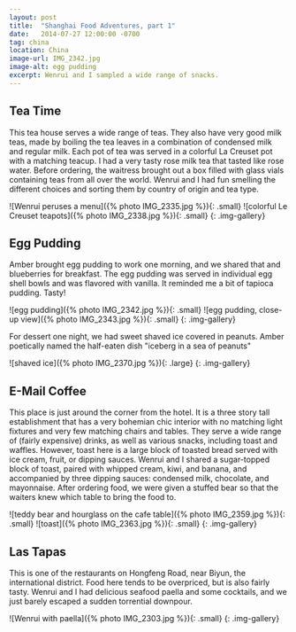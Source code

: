 ```yaml
---
layout: post
title:  "Shanghai Food Adventures, part 1"
date:   2014-07-27 12:00:00 -0700
tag: china
location: China
image-url: IMG_2342.jpg
image-alt: egg pudding
excerpt: Wenrui and I sampled a wide range of snacks.
---
```

## Tea Time
This tea house serves a wide range of teas. They also have very good milk teas, made by boiling the tea leaves in a combination of condensed milk and regular milk. Each pot of tea was served in a colorful La Creuset pot with a matching teacup. I had a very tasty rose milk tea that tasted like rose water. Before ordering, the waitress brought out a box filled with glass vials containing teas from all over the world. Wenrui and I had fun smelling the different choices and sorting them by country of origin and tea type.

![Wenrui peruses a menu]({% photo IMG_2335.jpg %}){: .small}
![colorful Le Creuset teapots]({% photo IMG_2338.jpg %}){: .small}
{: .img-gallery}

## Egg Pudding

Amber brought egg pudding to work one morning, and we shared that and blueberries for breakfast. The egg pudding was served in individual egg shell bowls and was flavored with vanilla. It reminded me a bit of tapioca pudding. Tasty!

![egg pudding]({% photo IMG_2342.jpg %}){: .small}
![egg pudding, close-up view]({% photo IMG_2343.jpg %}){: .small}
{: .img-gallery}

For dessert one night, we had sweet shaved ice covered in peanuts. Amber poetically named the half-eaten dish "iceberg in a sea of peanuts"

![shaved ice]({% photo IMG_2370.jpg %}){: .large}
{: .img-gallery}

## E-Mail Coffee

This place is just around the corner from the hotel. It is a three story tall establishment that has a very bohemian chic interior with no matching light fixtures and very few matching chairs and tables. They serve a wide range of (fairly expensive) drinks, as well as various snacks, including toast and waffles. However, toast here is a large block of toasted bread served with ice cream, fruit, or dipping sauces. Wenrui and I shared a sugar-topped block of toast, paired with whipped cream, kiwi, and banana, and accompanied by three dipping sauces: condensed milk, chocolate, and mayonnaise. After ordering food, we were given a stuffed bear so that the waiters knew which table to bring the food to.

![teddy bear and hourglass on the cafe table]({% photo IMG_2359.jpg %}){: .small}
![toast]({% photo IMG_2363.jpg %}){: .small}
{: .img-gallery}

## Las Tapas

This is one of the restaurants on Hongfeng Road, near Biyun, the international district. Food here tends to be overpriced, but is also fairly tasty. Wenrui and I had delicious seafood paella and some cocktails, and we just barely escaped a sudden torrential downpour.

![Wenrui with paella]({% photo IMG_2303.jpg %}){: .small}
{: .img-gallery}
